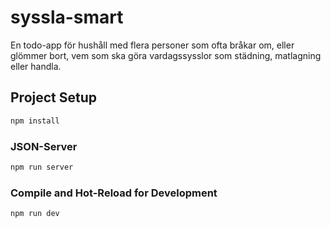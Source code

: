 # syssla-smart
En todo-app för hushåll med flera personer som ofta bråkar om, eller glömmer bort, vem som ska göra vardagssysslor som städning, matlagning eller handla.

## Project Setup

 ```sh
npm install
```

### JSON-Server

```sh
npm run server
```

### Compile and Hot-Reload for Development

```sh
npm run dev
```